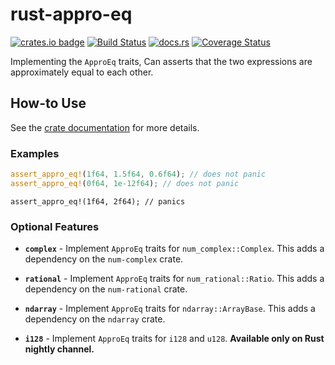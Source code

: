 # rust-appro-eq
[![crates.io badge](https://img.shields.io/crates/v/appro-eq.svg)](https://crates.io/crates/appro-eq)
[![Build Status](https://travis-ci.org/chalharu/rust-appro-eq.svg?branch=master)](https://travis-ci.org/chalharu/rust-appro-eq)
[![docs.rs](https://docs.rs/appro-eq/badge.svg)](https://docs.rs/appro_eq)
[![Coverage Status](https://coveralls.io/repos/github/chalharu/rust-appro-eq/badge.svg?branch=master)](https://coveralls.io/github/chalharu/rust-appro-eq?branch=master)

Implementing the `ApproEq` traits, Can asserts that the two expressions are approximately equal to each other.

## How-to Use
See the [crate documentation](https://docs.rs/appro-eq/) for more details.

### Examples

```rust
assert_appro_eq!(1f64, 1.5f64, 0.6f64); // does not panic
assert_appro_eq!(0f64, 1e-12f64); // does not panic
```

```rust:should_panic
assert_appro_eq!(1f64, 2f64); // panics
```

### Optional Features

- **`complex`** - Implement `ApproEq` traits for `num_complex::Complex`. This adds a dependency on the `num-complex` crate.

- **`rational`** - Implement `ApproEq` traits for `num_rational::Ratio`. This adds a dependency on the `num-rational` crate.

- **`ndarray`** - Implement `ApproEq` traits for `ndarray::ArrayBase`. This adds a dependency on the `ndarray` crate.

- **`i128`** - Implement `ApproEq` traits for `i128` and `u128`. **Available only on Rust nightly channel.**
